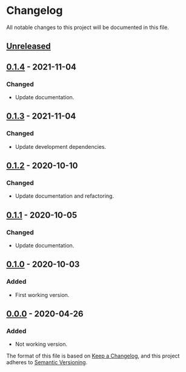 # Changelog
All notable changes to this project will be documented in this file.

## [Unreleased]

## [0.1.4] - 2021-11-04
### Changed
- Update documentation.

## [0.1.3] - 2021-11-04
### Changed
- Update development dependencies.

## [0.1.2] - 2020-10-10
### Changed
- Update documentation and refactoring.

## [0.1.1] - 2020-10-05
### Changed
- Update documentation.

## [0.1.0] - 2020-10-03
### Added
- First working version.

## [0.0.0] - 2020-04-26
### Added
- Not working version.

[Unreleased]: https://github.com/prodis/miss-elixir/compare/0.1.4...master
[0.1.4]: https://github.com/prodis/miss-elixir/compare/0.1.3...0.1.4
[0.1.3]: https://github.com/prodis/miss-elixir/compare/0.1.2...0.1.3
[0.1.2]: https://github.com/prodis/miss-elixir/compare/0.1.1...0.1.2
[0.1.1]: https://github.com/prodis/miss-elixir/compare/0.1.0...0.1.1
[0.1.0]: https://github.com/prodis/miss-elixir/compare/0.0.0...0.1.0
[0.0.0]: https://github.com/prodis/miss-elixir/compare/0.0.0...0.0.0

The format of this file is based on [Keep a Changelog](https://keepachangelog.com/en/1.0.0/), and
this project adheres to [Semantic Versioning](https://semver.org/spec/v2.0.0.html).
